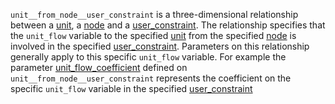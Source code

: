 `unit__from_node__user_constraint` is a three-dimensional relationship between a [unit](@ref), a [node](@ref) and a [user_constraint](@ref). The relationship specifies that the `unit_flow` variable to the specified [unit](@ref) from the specified [node](@ref) is involved in the specified [user_constraint](@ref). Parameters on this relationship generally apply to this specific `unit_flow` variable. For example the parameter [unit\_flow\_coefficient](@ref) defined on `unit__from_node__user_constraint` represents the coefficient on the specific `unit_flow` variable in the specified [user_constraint](@ref)
